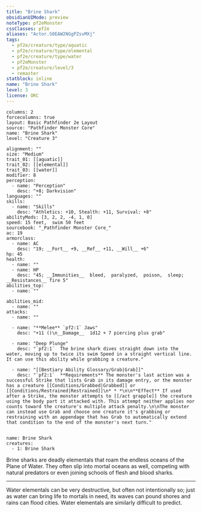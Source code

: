 ```yaml
---
title: "Brine Shark"
obsidianUIMode: preview
noteType: pf2eMonster
cssClasses: pf2e
aliases: "Actor.S0EAW2NGgPZsvMXj" 
tags:
  - pf2e/creature/type/aquatic
  - pf2e/creature/type/elemental
  - pf2e/creature/type/water
  - pf2eMonster
  - pf2e/creature/level/3
  - remaster
statblock: inline
name: "Brine Shark"
level: 3
license: ORC
---
```


```statblock
columns: 2
forcecolumns: true
layout: Basic Pathfinder 2e Layout
source: "Pathfinder Monster Core"
name: "Brine Shark"
level: "Creature 3"

alignment: ""
size: "Medium"
trait_01: [[aquatic]]
trait_02: [[elemental]]
trait_03: [[water]]
modifier: 8
perception:
  - name: "Perception"
    desc: "+8; Darkvision"
languages: ""
skills:
  - name: "Skills"
    desc: "Athletics: +10, Stealth: +11, Survival: +8"
abilityMods: [3, 2, 2, -4, 1, 0]
speed: 15 feet,  swim 50 feet
sourcebook: "_Pathfinder Monster Core_"
ac: 19
armorclass:
  - name: AC
    desc: "19; __Fort__ +9, __Ref__ +11, __Will__ +6"
hp: 45
health:
  - name: ""
  - name: HP
    desc: "45; __Immunities__  bleed,  paralyzed,  poison,  sleep; __Resistances__ fire 5"
abilities_top:
  - name: ""

abilities_mid:
  - name: ""
attacks:
  - name: ""

  - name: "**Melee** `pf2:1` Jaws"
    desc: "+11 ()\n__Damage__  1d12 + 7 piercing plus grab"

  - name: "Deep Plunge"
    desc: "`pf2:1`  The brine shark dives straight down into the water, moving up to twice its swim Speed in a straight vertical line. It can use this ability while grabbing a creature."

  - name: "[[Bestiary Ability Glossary/Grab|Grab]]"
    desc: "`pf2:1`  **Requirements** The monster's last action was a successful Strike that lists Grab in its damage entry, or the monster has a creature [[Conditions/Grabbed|Grabbed]] or [[Conditions/Restrained|Restrained]]\n* * *\n\n**Effect** If used after a Strike, the monster attempts to [[/act grapple]] the creature using the body part it attacked with. This attempt neither applies nor counts toward the creature's multiple attack penalty.\n\nThe monster can instead use Grab and choose one creature it's grabbing or restraining with an appendage that has Grab to automatically extend that condition to the end of the monster's next turn."
 
```

```encounter-table
name: Brine Shark
creatures:
  - 1: Brine Shark
```



Brine sharks are deadly elementals that roam the endless oceans of the Plane of Water. They often slip into mortal oceans as well, competing with natural predators or even joining schools of flesh and blood sharks.

* * *

Water elementals can be very destructive, but often not intentionally so; just as water can bring life to mortals in need, its waves can pound shores and rains can flood cities. Water elementals are similarly difficult to predict.
